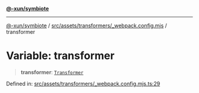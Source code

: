 [**@-xun/symbiote**](../../../../../README.md)

***

[@-xun/symbiote](../../../../../README.md) / [src/assets/transformers/\_webpack.config.mjs](../README.md) / transformer

# Variable: transformer

> **transformer**: [`Transformer`](../../../type-aliases/Transformer.md)

Defined in: [src/assets/transformers/\_webpack.config.mjs.ts:29](https://github.com/Xunnamius/symbiote/blob/0557e914d494aeba06238075ebcfa60296d71fba/src/assets/transformers/_webpack.config.mjs.ts#L29)
